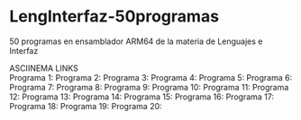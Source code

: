 # LengInterfaz-50programas
50 programas en ensamblador ARM64 de la materia de Lenguajes e Interfaz

ASCIINEMA LINKS  
Programa 1:
Programa 2:
Programa 3:
Programa 4:
Programa 5:
Programa 6:
Programa 7:
Programa 8:
Programa 9:
Programa 10:
Programa 11:
Programa 12:
Programa 13:
Programa 14:
Programa 15:
Programa 16:
Programa 17:
Programa 18:
Programa 19:
Programa 20:
